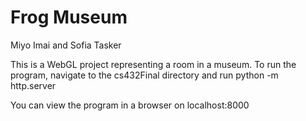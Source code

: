 # Frog Museum
Miyo Imai and Sofia Tasker

This is a WebGL project representing a room in a museum. To run the program, navigate to the cs432Final directory and run python -m http.server

You can view the program in a browser on localhost:8000
